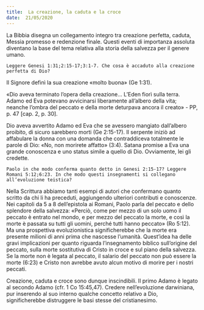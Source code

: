 ```yaml
---
title:  La creazione, la caduta e la croce
date:  21/05/2020
---
```


La Bibbia disegna un collegamento integro tra creazione perfetta, caduta, Messia promesso e redenzione finale. Questi eventi di importanza assoluta diventano la base del tema relativa alla storia della salvezza per il genere umano.

`Leggere Genesi 1:31;2:15-17;3:1-7. Che cosa è accaduto alla creazione perfetta di Dio?`

Il Signore definì la sua creazione «molto buona» (Ge 1:31).

«Dio aveva terminato l’opera della creazione… L’Eden fiorì sulla terra. Adamo ed Eva potevano avvicinarsi liberamente all’albero della vita; neanche l’ombra del peccato e della morte deturpava ancora il creato» - PP, p. 47 [cap. 2, p. 30].

Dio aveva avvertito Adamo ed Eva che se avessero mangiato dall’albero proibito, di sicuro sarebbero morti (Ge 2:15-17). Il serpente iniziò ad affabulare la donna con una domanda che contraddiceva totalmente le parole di Dio: «No, non morirete affatto» (3:4). Satana promise a Eva una grande conoscenza e uno status simile a quello di Dio. Ovviamente, lei gli credette.

`Paolo in che modo conferma quanto detto in Genesi 2:15-17? Leggere Romani 5:12;6:23. In che modo questi insegnamenti si collegano all’evoluzione teistica?`

Nella Scrittura abbiamo tanti esempi di autori che confermano quanto scritto da chi li ha preceduti, aggiungendo ulteriori contributi e conoscenze. Nei capitoli da 5 a 8 dell’epistola ai Romani, Paolo parla del peccato e dello splendore della salvezza: «Perciò, come per mezzo di un solo uomo il peccato è entrato nel mondo, e per mezzo del peccato la morte, e così la morte è passata su tutti gli uomini, perché tutti hanno peccato» (Ro 5:12). Ma una prospettiva evoluzionistica significherebbe che la morte era presente milioni di anni prima che nascesse l’umanità. Quest’idea ha delle gravi implicazioni per quanto riguarda l’insegnamento biblico sull’origine del peccato, sulla morte sostitutiva di Cristo in croce e sul piano della salvezza. Se la morte non è legata al peccato, il salario del peccato non può essere la morte (6:23) e Cristo non avrebbe avuto alcun motivo di morire per i nostri peccati. 

Creazione, caduta e croce sono dunque inscindibili. Il primo Adamo è legato al secondo Adamo (cfr. 1 Co 15:45,47). Credere nell’evoluzione darwiniana, pur inserendo al suo interno qualche concetto relativo a Dio, significherebbe distruggere le basi stesse del cristianesimo.